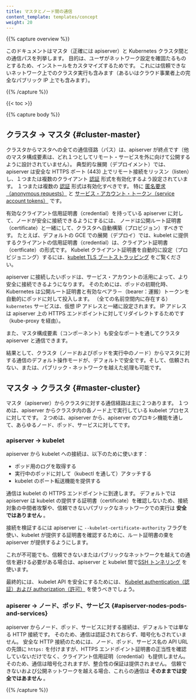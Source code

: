 ```yaml
---
title: マスタとノード間の通信
content_template: templates/concept
weight: 20
---
```


{{% capture overview %}}

このドキュメントはマスタ（正確には apiserver）と Kubernetes クラスタ間との通信パスを列挙します。
目的は、ユーザがネットワーク設定を確固たるものとするため、インストールをカスタマイズするためです。
これには信頼できないネットワーク上でのクラスタ実行も含みます（あるいはクラウド事業者上の完全なパブリック IP 上でも含みます）。

{{% /capture %}}

{{< toc >}}

{{% capture body %}}

## クラスタ -> マスタ {#cluster-master}

クラスタからマスタへの全ての通信径路（パス）は、apiserver が終点です（他のマスタ構成要素は、どれ１つとしてリモート・サービスを外に向けて公開するように設計されていません）。
典型的な展開（デプロイメント）では、apiserver は安全な HTTPS ポート (443) 上でリモート接続をリッスン（listen）し、１つまたは複数のクライアント [認証](/jp/docs/admin/authentication/) 形式を有効化するよう設定されています。
１つまたは複数の [認証](/jp/docs/admin/authentication/) 形式は有効化すべきです。
特に [匿名要求（anonymous requests）](/jp/docs/admin/authentication/#anonymous-requests) と
[サービス・アカウント・トークン（service account tokens）](/jp/docs/admin/authentication/#service-account-tokens) です。

有効なクライアント信用証明書（credential）を持っている apiserver に対して、ノードが安全に接続できるようにするには、
ノードは公開ルート証明書（certificate）と一緒にして、クラスタへ自動構築（プロビジョン）すべきです。
たとえば、デフォルトの GCE での展開（デプロイ）では、kubelet に提供するクライアントの信用証明書（credential）は、クライアント証明書（certficate）の形式です。
Kubelet クライアント証明書を自動的に設定（プロビジョニング）するには、[kubelet TLS ブートストラッピング](/jp/docs/reference/command-line-tools-reference/kubelet-tls-bootstrapping/) をご覧ください。

apiserver に接続したいポッドは、サービス・アカウントの活用によって、より安全に接続できるようになります。
そのためには、ポッドの初期化時、Kubernetes は公開ルート証明書と有効なベアラ－（bearer：運搬）トークンを自動的にポッドに対して投入します。
（全ての名前空間内に存在する）`kubernetes` サービスは、仮想 IP アドレスと一緒に設定されます。
IP アドレスは apiserver 上の HTTPS エンドポイントに対してリダイレクトするためです（kube-proxy を経由）。

また、マスタ構成要素（コンポーネント）も安全なポートを通してクラスタ apiserver と通信できます。

結果として、クラスタ（ノードおよびポッドを実行中のノード）からマスタに対する通信のデフォルト操作モードが、デフォルトで安全です。そして、信頼されない、または、パブリック・ネットワークを越えた処理も可能です。

## マスタ -> クラスタ {#master-cluster}

マスタ（apiserver）からクラスタに対する通信経路は主に２つあります。
１つめは、apiserver からクラスタ内の各ノード上で実行している kubelet プロセスに対してです。
２つめは、apiserver から、apiserver のプロキシ機能を通して、あらゆるノード、ポッド、サービスに対してです。

### apiserver -> kubelet

apiserver から kubelet への接続は、以下のために使います：

  * ポッド用のログを取得する
  * 実行中のポッドに対して（kubectl を通して）アタッチする
  * kubelet のポート転送機能を提供する

通信は kubelet の HTTPS エンドポイントに到達します。
デフォルトでは apiserver は kubelet の提供する証明書（certificate）を確認しないため、接続対象の中間者攻撃や、信頼できないパブリックなネットワークでの実行は **安全ではありません** 。

接続を検証するには apiserver に `--kubelet-certificate-authority` フラグを使い、kubelet が提供する証明書を確認するために、ルート証明書の束を apiserver が提供するようにします。

これが不可能でも、信頼できないまたはパブリックなネットワークを越えての通信を避ける必要がある場合は、apiserver と kubelet 間で[SSH トンネリング](/jp/docs/concepts/architecture/master-node-communication/#ssh-tunnels) を使います。

最終的には、 kubelet API を安全にするためには、 [Kubelet authentication（認証）および authorization（許可）](/jp/docs/admin/kubelet-authentication-authorization/) を使うべきでしょう。


### apiserer -> ノード、ポッド、サービス {#apiserver-nodes-pods-and-services}

apiserver からノード、ポッド、サービスに対する接続は、デフォルトでは単なる HTTP 接続です。
そのため、通信は認証されておらず、暗号化もされていません。
安全な HTTP 接続のためには、ノード、ポッド、サービス名の API URL の先頭に `https:` を付けますが、HTTPS エンドポイント証明書の正当性を確認していないだけでなく、クライアント信用証明（credential）も提供しません。
そのため、通信は暗号化されますが、整合性の保証は提供されません。
信頼できないおよび公開ネットワークを越える場合、これらの通信は **そのままでは安全ではあません** 。

{{% /capture %}}
